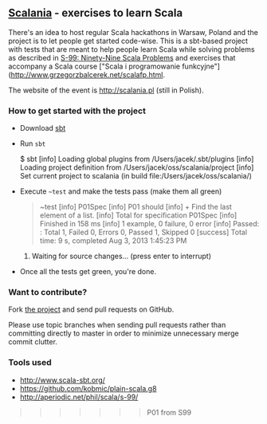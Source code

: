 ## [Scalania](http://scalania.pl) - exercises to learn Scala

There's an idea to host regular Scala hackathons in Warsaw, Poland and the project is to let people get started code-wise. This is a sbt-based project with tests that are meant to help people learn Scala while solving problems as described in [S-99: Ninety-Nine Scala Problems](http://aperiodic.net/phil/scala/s-99/) and exercises that accompany a Scala course ["Scala i programowanie funkcyjne"](http://www.grzegorzbalcerek.net/scalafp.html.

The website of the event is http://scalania.pl (still in Polish).

### How to get started with the project
* Download [sbt](http://www.scala-sbt.org/)
* Run `sbt`

    $ sbt
    [info] Loading global plugins from /Users/jacek/.sbt/plugins
    [info] Loading project definition from /Users/jacek/oss/scalania/project
    [info] Set current project to scalania (in build file:/Users/jacek/oss/scalania/)

* Execute `~test` and make the tests pass (make them all green)

    > ~test
    [info] P01Spec
    [info] P01 should
    [info] + Find the last element of a list.
    [info] Total for specification P01Spec
    [info] Finished in 158 ms
    [info] 1 example, 0 failure, 0 error
    [info] Passed: : Total 1, Failed 0, Errors 0, Passed 1, Skipped 0
    [success] Total time: 9 s, completed Aug 3, 2013 1:45:23 PM
    1. Waiting for source changes... (press enter to interrupt)

* Once all the tests get green, you're done.

### Want to contribute?
Fork [the project](https://github.com/jaceklaskowski/scalania) and send pull requests on GitHub.

Please use topic branches when sending pull requests rather than committing directly to master in order to minimize unnecessary merge commit clutter.

### Tools used
* http://www.scala-sbt.org/
* https://github.com/kobmic/plain-scala.g8
* http://aperiodic.net/phil/scala/s-99/
>>>>>>> P01 from S99
